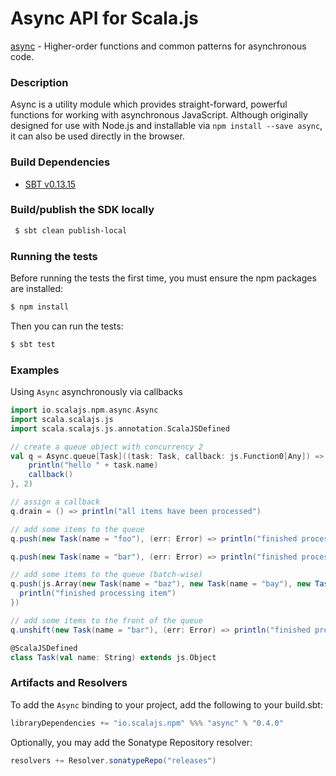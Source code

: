 Async API for Scala.js
================================
[async](https://www.npmjs.com/package/async) - Higher-order functions and common patterns for asynchronous code.

### Description

Async is a utility module which provides straight-forward, powerful functions for working with asynchronous JavaScript. 
Although originally designed for use with Node.js and installable via `npm install --save async`, it can also be used 
directly in the browser.

### Build Dependencies

* [SBT v0.13.15](http://www.scala-sbt.org/download.html)

### Build/publish the SDK locally

```bash
 $ sbt clean publish-local
```

### Running the tests

Before running the tests the first time, you must ensure the npm packages are installed:

```bash
$ npm install
```

Then you can run the tests:

```bash
$ sbt test
```

### Examples

Using `Async` asynchronously via callbacks

```scala
import io.scalajs.npm.async.Async
import scala.scalajs.js
import scala.scalajs.js.annotation.ScalaJSDefined

// create a queue object with concurrency 2
val q = Async.queue[Task]((task: Task, callback: js.Function0[Any]) => {
    println("hello " + task.name)
    callback()
}, 2)

// assign a callback
q.drain = () => println("all items have been processed")

// add some items to the queue
q.push(new Task(name = "foo"), (err: Error) => println("finished processing foo"))

q.push(new Task(name = "bar"), (err: Error) => println("finished processing bar"))

// add some items to the queue (batch-wise)
q.push(js.Array(new Task(name = "baz"), new Task(name = "bay"), new Task(name = "bax")), (err: Error) => {
  println("finished processing item")
})

// add some items to the front of the queue
q.unshift(new Task(name = "bar"), (err: Error) => println("finished processing bar"))

@ScalaJSDefined
class Task(val name: String) extends js.Object
```

### Artifacts and Resolvers

To add the `Async` binding to your project, add the following to your build.sbt:  

```sbt
libraryDependencies += "io.scalajs.npm" %%% "async" % "0.4.0"
```

Optionally, you may add the Sonatype Repository resolver:

```sbt   
resolvers += Resolver.sonatypeRepo("releases") 
```